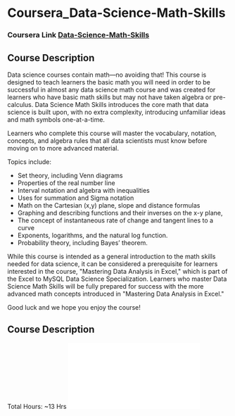 # Coursera_Data-Science-Math-Skills
### Coursera Link [Data-Science-Math-Skills](https://www.coursera.org/learn/datasciencemathskills)
## Course Description
Data science courses contain math—no avoiding that! This course is designed to teach learners the basic math you will need in order to be successful in almost any data science math course and was created for learners who have basic math skills but may not have taken algebra or pre-calculus. Data Science Math Skills introduces the core math that data science is built upon, with no extra complexity, introducing unfamiliar ideas and math symbols one-at-a-time. 

Learners who complete this course will master the vocabulary, notation, concepts, and algebra rules that all data scientists must know before moving on to more advanced material.

Topics include:
- Set theory, including Venn diagrams                                                                                    
- Properties of the real number line
- Interval notation and algebra with inequalities
- Uses for summation and Sigma notation
- Math on the Cartesian (x,y) plane, slope and distance formulas
- Graphing and describing functions and their inverses on the x-y plane,
- The concept of instantaneous rate of change and tangent lines to a curve
- Exponents, logarithms, and the natural log function.
- Probability theory, including Bayes’ theorem.

While this course is intended as a general introduction to the math skills needed for data science, it can be considered a prerequisite for learners interested in the course, "Mastering Data Analysis in Excel," which is part of the Excel to MySQL Data Science Specialization.  Learners who master Data Science Math Skills will be fully prepared for success with the more advanced math concepts introduced in "Mastering Data Analysis in Excel." 

Good luck and we hope you enjoy the course!

## Course Description
Total Hours: ~13 Hrs
![Certificate](Certificate_Data_Science_Math_Skills.pdf)
